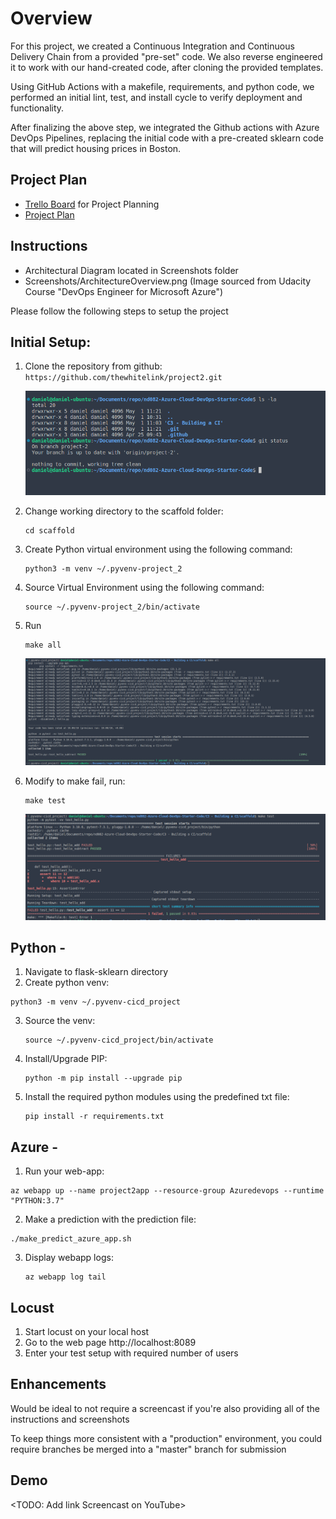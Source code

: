 # Overview

For this project, we created a Continuous Integration and Continuous Delivery Chain from a provided "pre-set" code. We also reverse engineered it to work with our hand-created code, after cloning the provided templates.

Using GitHub Actions with a makefile, requirements, and python code, we performed an initial lint, test, and install cycle to verify deployment and functionality.

After finalizing the above step, we integrated the Github actions with Azure DevOps Pipelines, replacing the initial code with a pre-created sklearn code that will predict housing prices in Boston.

## Project Plan

* [Trello Board](https://trello.com/b/qT4hBPf3/project-management) for Project Planning
* [Project Plan](Documents/ProjectPlan.xlsx)

## Instructions

* Architectural Diagram located in Screenshots folder
* Screenshots/ArchitectureOverview.png (Image sourced from Udacity Course "DevOps Engineer for Microsoft Azure")

Please follow the following steps to setup the project

## Initial Setup:

1. Clone the repository from github: `https://github.com/thewhitelink/project2.git`

   ![1682955161135](image/README/1682955161135.png)
2. Change working directory to the scaffold folder:

   ```
   cd scaffold
   ```
3. Create Python virtual environment using the following command:

   ```
   python3 -m venv ~/.pyvenv-project_2
   ```
4. Source Virtual Environment using the following command:

   ```
   source ~/.pyvenv-project_2/bin/activate
   ```
5. Run

   ```
   make all
   ```

   ![1682956578670](image/README/1682956578670.png)
6. Modify to make fail, run:

   ```
   make test
   ```

   ![1682956898023](image/README/1682956898023.png)

## Python -

1. Navigate to flask-sklearn directory
2. Create python venv:

```
python3 -m venv ~/.pyvenv-cicd_project
```

3. Source the venv:
   ```
   source ~/.pyvenv-cicd_project/bin/activate
   ```
4. Install/Upgrade PIP:
   ```
   python -m pip install --upgrade pip
   ```
5. Install the required python modules using the predefined txt file:
   ```
   pip install -r requirements.txt
   ```

## Azure -

1. Run your web-app:

```
az webapp up --name project2app --resource-group Azuredevops --runtime "PYTHON:3.7"
```

2. Make a prediction with the prediction file:

```
./make_predict_azure_app.sh
```

3. Display webapp logs:
   ```
   az webapp log tail
   ```

## Locust

1. Start locust on your local host
2. Go to the web page http://localhost:8089
3. Enter your test setup with required number of users

## Enhancements

Would be ideal to not require a screencast if you're also providing all of the instructions and screenshots

To keep things more consistent with a "production" environment, you could require branches be merged into a "master" branch for submission

## Demo

<TODO: Add link Screencast on YouTube>
